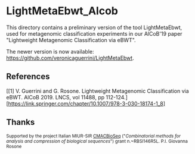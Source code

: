 # LightMetaEbwt_Alcob 

This directory contains a preliminary version of the tool LightMetaEbwt, used for metagenomic classification experiments in our AlCoB'19 paper "Lightweight Metagenomic Classification via eBWT". 

The newer version is now available: https://github.com/veronicaguerrini/LightMetaEbwt.

## References

[[1] V. Guerrini and G. Rosone. Lightweight Metagenomic Classification via eBWT. AlCoB 2019. LNCS, vol 11488, pp 112-124.] [https://link.springer.com/chapter/10.1007/978-3-030-18174-1_8]

## Thanks

<small> Supported by the project Italian MIUR-SIR [CMACBioSeq][240fb5f5] ("_Combinatorial methods for analysis and compression of biological sequences_") grant n.~RBSI146R5L. P.I. Giovanna Rosone</small>

[240fb5f5]: http://pages.di.unipi.it/rosone/CMACBioSeq.html
